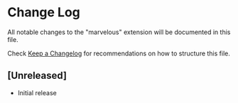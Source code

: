 # Change Log
All notable changes to the "marvelous" extension will be documented in this file.

Check [Keep a Changelog](http://keepachangelog.com/) for recommendations on how to structure this file.

## [Unreleased]
- Initial release
